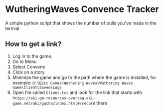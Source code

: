 # WutheringWaves Convence Tracker
A simple python script that shows the number of pulls you've made in the termial


## How to get a link?
1. Log in to the game.
2. Go to Menu
3. Select Convene
4. Click on a story
5. Minimize the game and go to the path where the game is installed, for example: `O:\Epic Games\Wuthering Waves\Wuthering Waves Game\Client\Saved\Logs`
6. Open file called `Client.txt` and look for the link that starts with `https://aki-gm-resources-oversea.aki-game.net/aki/gacha/index.html#/record` there
